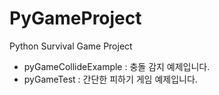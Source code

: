 # PyGameProject
Python Survival Game Project

* pyGameCollideExample : 충돌 감지 예제입니다.
* pyGameTest : 간단한 피하기 게임 예제입니다. 
